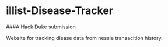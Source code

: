 # illist-Disease-Tracker  
###A Hack Duke submission

Website for tracking diease data from nessie transacition history.
